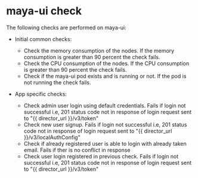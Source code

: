 # maya-ui check

The following checks are performed on maya-ui:

- Initial common checks:
    - Check the memory consumption of the nodes. If the memory consumption is greater than 90 percent the check fails.
    - Check the CPU consumption of the nodes. If the CPU consumption is greater than 90 percent the check fails.
    - Check if the maya-ui pod exists and is running or not. If the pod is not running the check fails.

- App specific checks:
    - Check admin user login using default credentials. Fails if login not successful i.e, 201 status code not in response of login request sent to "{{ director_url }}/v3/token"
    - Check new user signup. Fails if login not successful i.e, 201 status code not in response of login request sent to "{{ director_url }}/v3/localAuthConfig"
    - Check if already registered user is able to login with already taken email. Fails if ther is no conflict in response
    - Check user login registered in previous check. Fails if login not successful i.e, 201 status code not in response of login request sent to "{{ director_url }}/v3/token"